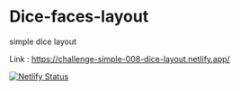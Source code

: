 # Dice-faces-layout
 simple dice layout
 
 Link : https://challenge-simple-008-dice-layout.netlify.app/
 
 [![Netlify Status](https://api.netlify.com/api/v1/badges/880b9ffc-33f3-42dc-a524-c0628dbc7139/deploy-status)](https://app.netlify.com/sites/challenge-simple-008-dice-layout/deploys)
